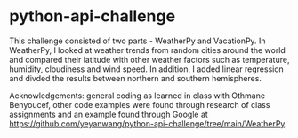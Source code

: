 # python-api-challenge

This challenge consisted of two parts - WeatherPy and VacationPy. In WeatherPy, I looked at weather trends from random cities 
around the world and compared their latitude with other weather factors such as temperature, humidity, cloudiness and wind speed. In addition, I added linear regression and divded the results between northern and southern hemispheres.

Acknowledgements: general coding as learned in class with Othmane Benyoucef, other code examples were found through research of class assignments and an example found through Google at https://github.com/yeyanwang/python-api-challenge/tree/main/WeatherPy.